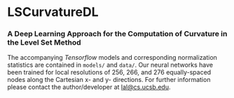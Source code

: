 # LSCurvatureDL
### A Deep Learning Approach for the Computation of Curvature in the Level Set Method

The accompanying _Tensorflow_ models and corresponding normalization statistics are contained in `models/` and `data/`.
Our neural networks have been trained for local resolutions of 256, 266, and 276 equally-spaced nodes along
the Cartesian x- and y- directions. 
For further information please contact the author/developer at [lal@cs.ucsb.edu](mailto:lal@cs.ucsb.edu).